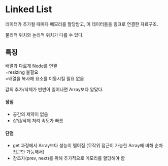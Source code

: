 # Linked List

데이터가 추가될 때마다 메모리를 할당받고, 이 데이터들을 링크로 연결한 자료구조.

물리적 위치와 논리적 위치가 다를 수 있다.

## 특징

배열과 다르게 Node를 연결<br>
=resizing 불필요<br>
=배열을 복사해 요소를 이동시킬 필요 없음

값의 추가/삭제가 빈번이 일어나면 Array보다 알맞다.

#### 장점

- 공간의 제약이 없음
- 삽입/삭제 처리 속도가 빠름

#### 단점

- get 과정에서 Array보다 성능이 떨어짐 (무작위 접근이 가능한 Array에 비해 순차 접근만 가능해서)
- 참조자(prev, next)를 위해 추가적으로 메모리를 할당해야 함
